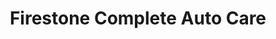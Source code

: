 ---
title: "Firestone Complete Auto Care"
url: /east-brunswick/firestone-complete-auto-care/
shop: Autowerkstatt
---
